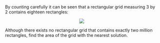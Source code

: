 By counting carefully it can be seen that a rectangular grid measuring 3 by 2 contains eighteen rectangles:

<p align="center"><img src="https://projecteuler.net/project/images/p085.gif" /></p>

Although there exists no rectangular grid that contains exactly two million rectangles, find the area of the grid with the nearest solution.
